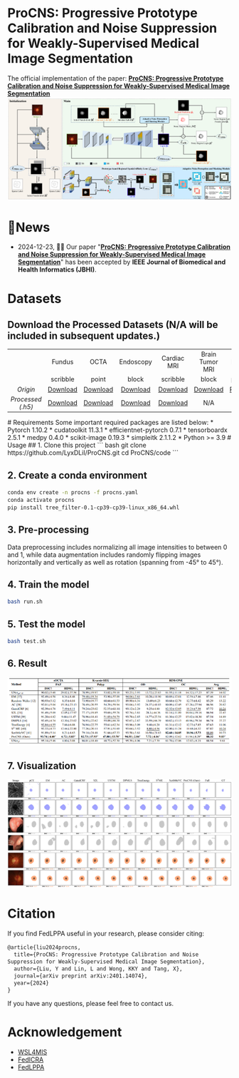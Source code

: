 # ProCNS: Progressive Prototype Calibration and Noise Suppression for Weakly-Supervised Medical Image Segmentation
The official implementation of the paper: [**ProCNS: Progressive Prototype Calibration and Noise Suppression for Weakly-Supervised Medical Image Segmentation**](https://arxiv.org/abs/2401.14074)
![TEL](image/framework.png)

# 🔔News
- 2024-12-23, 🎉🎉 Our paper "[**ProCNS: Progressive Prototype Calibration and Noise Suppression for Weakly-Supervised Medical Image Segmentation**](https://arxiv.org/abs/2401.14074)" has been accepted by **IEEE Journal of Biomedical and Health Informatics (JBHI)**.
  

# Datasets
## Download the Processed Datasets (N/A will be included in subsequent updates.)

<table>
  <tbody>
    <tr>
      <td align="center"></td>
      <td align="center">Fundus</td>
      <td align="center">OCTA</td>
      <td align="center">Endoscopy</td>
      <td align="center">Cardiac MRI</td>
      <td align="center">Brain Tumor MRI</td>
      <td align="center">H\&E</td>
    </tr>
    <tr>
      <td align="Sparse annotation"></td>
      <td align="center">scribble</td>
      <td align="center">point</td>
      <td align="center">block</td>
      <td align="center">scribble</td>
      <td align="center">block</td>
      <td align="center">point</td>
    </tr>
    <tr>
      <td align="center"><i>Origin</i></td>
      <td align="center"><a href="https://drive.google.com/drive/folders/10lZwgMFT6gV-Tj6gpFfd-TVJC3b9_808?usp=drive_link">Download</a></td> 
      <td align="center"><a href="https://drive.google.com/drive/folders/1HtHCYwpkqcuy5_BAt4gCiC5EN8ZUwMMW?usp=drive_link">Download</a></td>  
      <td align="center"><a href="https://drive.google.com/drive/folders/1xB3X0oM3fg5QIZ86LQTpHjlgmHURREV3?usp=drive_link">Download</a></td>  
      <td align="center"><a href="https://github.com/HiLab-git/WSL4MIS/tree/main/data/ACDC">Download</a></td> 
      <td align="center"><a href="https://www.kaggle.com/datasets/debobratachakraborty/brats2019-dataset">Download</a></td>  
      <td align="center"><a href="https://ieeexplore.ieee.org/abstract/document/7872382">Paper</a></td>  
    </tr>
    <tr>
      <td align="center"><i>Processed (.h5)</i></td>
      <td align="center"><a href="https://github.com/LyxDLiI/ProCNS/tree/main/data">Download</a></td> 
      <td align="center"><a href="https://github.com/LyxDLiI/ProCNS/tree/main/data">Download</a></td>  
      <td align="center"><a href="https//:github.com/LyxDLiI/ProCNS/tree/main/data">Download</a></td>  
      <td align="center"><a href="https//:github.com/HiLab-git/WSL4MIS/tree/main/data/ACDC">Download</a></td> 
      <td align="center"><a>N/A</a></td>  
      <td align="center"><a>N/A</a></td>  
    </tr>

  </tbody>
</table>
# Requirements
Some important required packages are listed below:
* Pytorch 1.10.2
* cudatoolkit 11.3.1
* efficientnet-pytorch 0.7.1
* tensorboardx 2.5.1
* medpy 0.4.0
* scikit-image 0.19.3
* simpleitk  2.1.1.2
* Python >= 3.9
# Usage
## 1. Clone this project
``` bash
git clone https://github.com/LyxDLiI/ProCNS.git
cd ProCNS/code
```

## 2. Create a conda environment
``` bash
conda env create -n procns -f procns.yaml
conda activate procns
pip install tree_filter-0.1-cp39-cp39-linux_x86_64.whl
```
## 3. Pre-processing
Data preprocessing includes normalizing all image intensities to between 0 and 1, while data augmentation includes randomly flipping images horizontally and vertically as well as rotation (spanning from -45° to 45°).

## 4. Train the model
``` bash 
bash run.sh
```

## 5. Test the model
``` bash
bash test.sh
```
## 6. Result
<div style="text-align: center;">
  <img src="image/output_table.png" alt="TEL">
</div>

## 7. Visualization
<div>
  <img src="image/output.png" alt="TEL">
</div>

# Citation
If you find FedLPPA useful in your research, please consider citing:
```
@article{liu2024procns,
  title={ProCNS: Progressive Prototype Calibration and Noise Suppression for Weakly-Supervised Medical Image Segmentation},
  author={Liu, Y and Lin, L and Wong, KKY and Tang, X},
  journal={arXiv preprint arXiv:2401.14074},
  year={2024}
}
```
If you have any questions, please feel free to contact us.

# Acknowledgement
* [WSL4MIS](https://github.com/HiLab-git/WSL4MIS)
* [FedICRA](https://github.com/llmir/FedICRA)
* [FedLPPA](https://github.com/llmir/FedLPPA)


